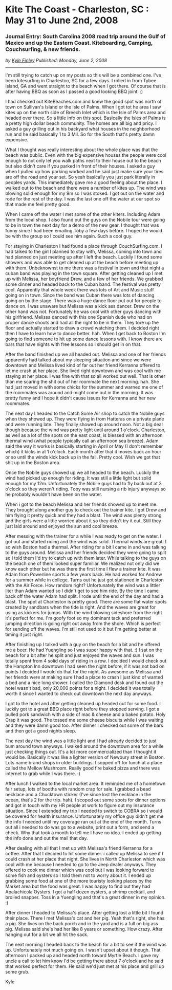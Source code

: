 # Kite The Coast - Charleston, SC : May 31 to June 2nd, 2008
### Journal Entry: South Carolina 2008 road trip around the Gulf of Mexico and up the Eastern Coast. Kiteboarding, Camping, Couchsurfing, & new friends.

*<div class="article-meta-data"> by <span class="article-meta-author" itemprop="author"><a href="https://twitter.com/kfinley" target="_blank" title="kfinley on Twitter">Kyle Finley</a></span> Published: <time itemprop="pubdate" datetime="6/2/2008 5:00:00 AM">Monday, June 2, 2008</time></div>*

---

I'm still trying to catch up on my posts so this will be a combined one. I've been kitesurfing in Charleston, SC for a few days. I rolled in from Tybee Island, GA and went straight to the beach when I got there. Of course that is after having BBQ as soon as I passed a good looking BBQ joint. :)

I had checked out KiteBeaches.com and knew the good spot was north of town on Sullivan's Island or the Isle of Palms. When I got tot he area I saw kites up on the north side of Breech Inlet which is the Isle of Palms area and headed over there. So a little info on this spot. Basically the Isles of Palms is a pretty high dollar beach community. The homes are all big and pricy. I asked a guy grilling out in his backyard what houses in the neighborhood run and he said basically 1 to 3 Mil. So for the South that's pretty damn expensive.

What I thought was really interesting about the whole place was that the beach was public. Even with the big expensive houses the people were cool enough to not only let you walk paths next to their house out to the beach but also didn't care if you parked in front of their houses. I asked a guy when I pulled up how parking worked and he said just make sure your tires are off the road and your set. So yeah basically you just park literally in peoples yards. This immediately gave me a good feeling about the place. I walked out to the beach and there were a number of kites up. The wind was blowing solid enough for my 9m so I was stoked. I got out on the water and rode for the rest of the day. I was the last one off the water at our spot so that made me feel pretty good.

When I came off the water I met some of the other kiters. Including Adam from the local shop. I also found out the guys on the Nobile tour were going to be in town the next day for a demo of the new gear. I thought that was funny since I had been emailing Toby a few days before. I hoped he would be with the group so I could see him again. Such a cool guy.

For staying in Charleston I had found a place through CouchSurfing.com. I had talked to the girl I planned to stay with, Melissa, coming into town and had planned on just meeting up after I left the beach. Luckily I found some showers and was able to get cleaned up at the beach before meeting up with them. Unbeknownst to me there was a festival in town and that night a cuban band was playing in the town square. After getting cleaned up I met up with Melissa, her boyfriend Drew, and a few of her friends. We grabbed some dinner and headed back to the Cuban band. The festival was pretty cool. Apparently that whole week there was lots of Art and Music stuff going on in town. Since the band was Cuban there was lots of dancing going on by the stage. There was a huge dance floor put out for people to dance on. I was unaware but Melissa was a kick ass dancer. Drew on the other hand was not. Fortunately he was cool with other guys dancing with his girlfriend. Melissa danced with this one Spanish dude who had on proper dance shoots and had all the right to be in them. They tore up the floor and actually started to draw a crowd watching them. I decided right then I have to learn how to dance better. hah. When I get back to Boston I'm going to find someone to hit up some dance lessons with. I know there are bars that have nights with free lessons so I should get in on that.

After the band finished up we all headed out. Melissa and one of her friends apparently had talked about my sleeping situation and since we were downtown and Melissa lived kind of far out her friend Kerranna offered to let me crash at her place. She lived right downtown and was cool with me staying at her place. I was fine with that so all worked out well. That is other than me scaring the shit out of her roommate the next morning. hah. She had just moved in with some chicks for the summer and warned me one of the roommates was around and might come out in the morning. It was pretty funny and I hope it didn't cause issues for Kerranna and her new roommates.

The next day I headed to the Catch Some Air shop to catch the Nobile guys when they showed up. They were flying in from Hatteras on a private plane and were running late. They finally showed up around noon. Not a big deal though because the wind was pretty light until around 1 o'clock. Charleston, as well as a lot of the spots on the east coast, is blessed with an afternoon thermal wind (what people typically call an afternoon sea breeze). Adam said the way it works is basically starting in April or May (I don't remember which) it kicks in at 1 o'clock. Each month after that it moves back an hour or so until the winds kick back up in the fall. Pretty cool. Wish we got that shit up in the Boston area.

Once the Nobile guys showed up we all headed to the beach. Luckily the wind had picked up enough for riding. It was still a little light but solid enough for my 12m. Unfortunately the Nobile guys had to fly back out at 3 o'clock so they weren't riding. Toby was still nursing a rib injury anyways so he probably wouldn't have been on the water.

When i got to the beach Melissa and her friends showed up to meet me. They brought along another guy to check out the trainer kite. I got Drew and him flying it pretty quick and they had a blast. The wind was plenty strong and the girls were a little worried about it so they didn't try it out. Still they just laid around and enjoyed the sun and cool breeze.

After messing with the trainer for a while I was ready to get on the water. I got out and started riding and the wind was solid. Thermal winds are great. I so wish Boston had a thermal. After riding for a bit I came in and was talking to the guys around. Melissa and her friends decided they were going to split so I told them I'd try to catch up with them later. While talking to the guys on the beach one of them looked super familiar. We realized not only did we know each other but he was there the first time I flew a trainer kite. It was Adam from Powerline sports a few years back. He had worked for Andrew for a summer while in college. Turns out he just got stationed in Charleston with the Air Force. How random right? Unfortunately the wind was a littler liter than Adam wanted so I didn't get to see him ride. By the time I came back off the water Adam had split. I rode until the end of the day and had a blast. The spot at Charleston is pretty good. There are some flat water spots created by sandbars when the tide is right. And the waves are great for using as kickers for jumps. With the wind blowing sideshore from the right it's perfect for me. I'm goofy foot so my dominant tack and preferred jumping direction is going right out away from the shore. Which is perfect for sending off the waves. I'm still not used to it but I'm getting better at timing it just right.

After finishing up I talked with a guy on the beach for a bit and he offered me a beer. He had Yuengling so I was super happy with that. :) I sat on the beach for a bit after he split and just enjoyed the waves and sun. I was totally spent from 4 solid days of riding in a row. I decided I would check out the Hampton Inn downtown I had seen the night before, if it was not bad on points I decided I would do that for the night. As awesome as Melissa and her friends were at making sure I had a place to crash I just kind of wanted a bed and a nice long shower. I called the Diamond desk and found out the hotel wasn't bad, only 20,000 points for a night. I decided it was totally worth it since I wanted to check out downtown the next day anyways.

I got to the hotel and after getting cleaned up headed out for some food. I luckily got to a great BBQ place right before they stopped serving. I got a pulled pork sandwich with a side of mac & cheese and a baked potato. Holy Crap it was good. The tossed me some cheese biscuits while I was waiting and they were damn good too. After dinner I checked out some of the bars and then got a good nights sleep.

The next day the wind was a little light and I had already decided to just bum around town anyways. I walked around the downtown area for a while just checking things out. It's a lot more commercialized than I thought it would be. Basically it was like a lighter version of Newbury street in Boston. Lots name brand shops in older buildings. I sopped off for lunch at a place called the Mellow Mushroom. Really good fire baked pizza and there was internet to grab while I was there. :)

After lunch I walked to the local market area. It reminded me of a hometown fair setup, lots of booths with random crap for sale. I grabbed a bead necklace and a Chucktown sticker (I've since lost the necklace in the ocean, that's 2 for the trip. hah). I scoped out some spots for dinner options and got in touch with my HR people at work to figure out my insurance situation. Since I extended my trip I needed to switch to COBRA so i would be covered for health insurance. Unfortunately my office guy didn't get me the info I needed until my coverage ran out at the end of the month. Turns out all i needed to do was go to a website, print out a form, and send a check. Why that took a month to tell me I have no idea. I ended up getting the info done and out the mail that day.

After dealing with all that I met up with Melissa's friend Kerranna for a coffee. After that I decided to hit some dinner. i called up Melissa to see if I could crash at her place that night. She lives in North Charleston which was cool with me because I needed to go to the Jeep dealer anyways. They offered to cook me dinner which was cool but I was looking forward to some fish and oysters so I told them not to worry about it. I ended up grabbing some food at one of the more touristy looking places by the Market area but the food was great. I was happy to find out they had Apalachicola Oysters. I got a half dozen oysters, a shrimp cocktail, and broiled snapper. Toss in a Yuengling and that's a great dinner in my opinion. :)

After dinner I headed to Melissa's place. After getting lost a little bit I found their place. There I met Melissa's cat and her pig. Yeah that's right, she has a pig. She lives on the back porch and in the yard and is a full on big ass pig. Melissa said she's had her like 8 years or something. How crazy. After hanging out for a bit we all hit the sack.

The next morning I headed back to the beach for a bit to see if the wind was up. Unfortunately not much going on. I wasn't upset about it though. That afternoon I packed up and headed north toward Myrtle Beach. I gave my uncle a call to let him know I'd be getting there about 7 o'clock and he said that worked perfect for them. He said we'd just met at his place and grill up some grub.

Kyle

